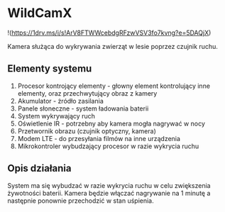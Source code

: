 # WildCamX
!(https://1drv.ms/i/s!ArV8FTWWcebdgRFzwVSV3fo7kvng?e=5DAQjX)


Kamera służąca do wykrywania zwierząt w lesie poprzez czujnik ruchu.


## Elementy systemu 
1. Procesor kontrojący elementy - głowny element kontrolujący inne elementy, oraz przechwytujący obraz z kamery
2. Akumulator - żródło zasilania
3. Panele słoneczne - system ładowania baterii
4. System wykrywający ruch
5. Oświetlenie IR - potrzebny aby kamera mogła nagrywać w nocy
6. Przetwornik obrazu (czujnik optyczny, kamera)  
7. Modem LTE - do przesyłania filmów na inne urządzenia
8. Mikrokontroler wybudzający procesor w razie wykrycia ruchu 

## Opis działania
System ma się wybudzać w razie wykrycia ruchu w celu zwiększenia żywotności baterii. Kamera będzie włączać nagrywanie na 1 minutę a następnie ponownie przechodzić w stan uśpienia.

